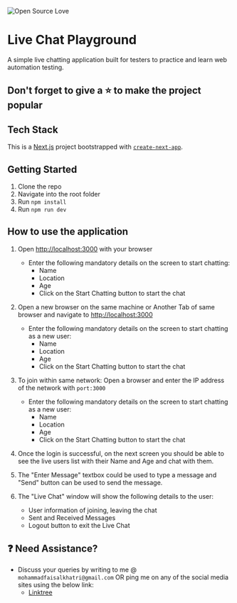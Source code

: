 ![Open Source Love](https://badges.frapsoft.com/os/v1/open-source.svg?v=103)


# Live Chat Playground

A simple live chatting application built for testers to practice and learn web automation testing.

## Don't forget to give a :star: to make the project popular

## Tech Stack 

This is a [Next.js](https://nextjs.org/) project bootstrapped with [`create-next-app`](https://github.com/vercel/next.js/tree/canary/packages/create-next-app).


## Getting Started

1. Clone the repo
1. Navigate into the root folder
1. Run `npm install`
1. Run `npm run dev`


## How to use the application

1. Open [http://localhost:3000](http://localhost:3000) with your browser
    - Enter the following mandatory details on the screen to start chatting: 
        - Name
        - Location
        - Age
        - Click on the Start Chatting button to start the chat

1. Open a new browser on the same machine or Another Tab of same browser and navigate to [http://localhost:3000](http://localhost:3000)
    - Enter the following mandatory details on the screen to start chatting as a new user: 
        - Name
        - Location
        - Age
        - Click on the Start Chatting button to start the chat


1. To join within same network: Open a browser and enter the IP address of the network with `port:3000`
    - Enter the following mandatory details on the screen to start chatting as a new user: 
        - Name
        - Location
        - Age
        - Click on the Start Chatting button to start the chat


1. Once the login is successful, on the next screen you should be able to see the live users list with their Name and Age and chat with them.

1. The "Enter Message" textbox could be used to type a message and "Send" button can be used to send the message.

1. The "Live Chat" window will show the following details to the user:
    - User information of joining, leaving the chat
    - Sent and Received Messages
    - Logout button to exit the Live Chat

## :question: Need Assistance?

- Discuss your queries by writing to me @ `mohammadfaisalkhatri@gmail.com`
  OR ping me on any of the social media sites using the below link:
    - [Linktree](https://linktr.ee/faisalkhatri)

